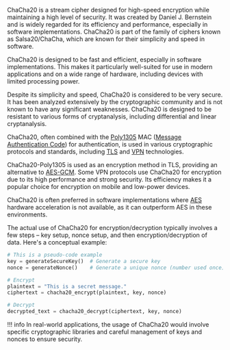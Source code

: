 ChaCha20 is a stream cipher designed for high-speed encryption while maintaining a high level of security. It was created by Daniel J. Bernstein and is widely regarded for its efficiency and performance, especially in software implementations. ChaCha20 is part of the family of ciphers known as Salsa20/ChaCha, which are known for their simplicity and speed in software.

ChaCha20 is designed to be fast and efficient, especially in software implementations. This makes it particularly well-suited for use in modern applications and on a wide range of hardware, including devices with limited processing power.

Despite its simplicity and speed, ChaCha20 is considered to be very secure. It has been analyzed extensively by the cryptographic community and is not known to have any significant weaknesses. ChaCha20 is designed to be resistant to various forms of cryptanalysis, including differential and linear cryptanalysis.

ChaCha20, often combined with the [Poly1305](../cryptography/poly.md) MAC ([Message Authentication Code](../misc/mac.md)) for authentication, is used in various cryptographic protocols and standards, including [TLS](../cryptography/tls.md) and [VPN](../security/vpns.md) technologies.

ChaCha20-Poly1305 is used as an encryption method in TLS, providing an alternative to [AES-GCM](../cryptography/aesgcm.md). Some VPN protocols use ChaCha20 for encryption due to its high performance and strong security. Its efficiency makes it a popular choice for encryption on mobile and low-power devices.

ChaCha20 is often preferred in software implementations where [AES](../cryptography/aes.md) hardware acceleration is not available, as it can outperform AES in these environments.

The actual use of ChaCha20 for encryption/decryption typically involves a few steps – key setup, nonce setup, and then encryption/decryption of data. Here's a conceptual example:

```python
# This is a pseudo-code example
key = generateSecureKey()  # Generate a secure key
nonce = generateNonce()    # Generate a unique nonce (number used once)

# Encrypt
plaintext = "This is a secret message."
ciphertext = chacha20_encrypt(plaintext, key, nonce)

# Decrypt
decrypted_text = chacha20_decrypt(ciphertext, key, nonce)
```

!!! info
    In real-world applications, the usage of ChaCha20 would involve specific cryptographic libraries and careful management of keys and nonces to ensure security.
